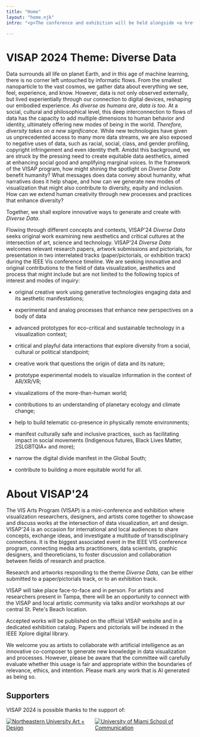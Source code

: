 ```yaml
---
title: "Home"
layout: "home.njk"
intro: "<p>The conference and exhibition will be held alongside <a href='https://ieeevis.org/year/2024/welcome'>IEEE VIS 2024</a> at TradeWinds Island Grand Beach Resort,  St. Pete Beach, Florida, 13&ndash;18 October 2024</p>"

---
```



# VISAP 2024 Theme: Diverse Data

Data surrounds all life on planet Earth, and in this age of machine
learning, there is no corner left untouched by informatic flows. From
the smallest nanoparticle to the vast cosmos, we gather data about
everything we see, feel, experience, and know. However, data is not only
observed externally, but lived experientially through our connection to
digital devices, reshaping our embodied experience. *As diverse as
humans are, data is too.* At a social, cultural and philosophical level,
this deep interconnection to flows of data has the capacity to add
multiple dimensions to human behavior and identity, ultimately offering
new modes of being in the world. *Therefore, diversity takes on a new
significance.* While new technologies have given us unprecedented access
to many more data streams, we are also exposed to negative uses of data,
such as racial, social, class, and gender profiling, copyright
infringement and even identity theft. Amidst this background, we are
struck by the pressing need to create equitable data aesthetics, aimed
at enhancing social good and amplifying marginal voices. In the
framework of the VISAP program, how might shining the spotlight on
*Diverse Data* benefit humanity? What messages does data convey about
humanity, what narratives does it help shape, and how can we generate
new modes of visualization that might also contribute to diversity,
equity and inclusion. How can we extend human creativity through new
processes and practices that enhance diversity?

Together, we shall explore innovative ways to generate and create with
*Diverse Data*.

Flowing through different concepts and contexts, VISAP'24 *Diverse Data*
seeks original work examining new aesthetics and critical cultures at
the intersection of art, science and technology. VISAP'24 *Diverse Data*
welcomes relevant research papers, artwork submissions and pictorials,
for presentation in two interrelated tracks (paper/pictorials, or
exhibition track) during the IEEE Vis conference timeline. We are
seeking innovative and original contributions to the field of data
visualization, aesthetics and process that might include but are not
limited to the following topics of interest and modes of inquiry:

-   original creative work using generative technologies engaging data
    and its aesthetic manifestations;

-   experimental and analog processes that enhance new perspectives on a
    body of data

-   advanced prototypes for eco-critical and sustainable technology in a
    visualization context;

-   critical and playful data interactions that explore diversity from a
    social, cultural or political standpoint;

-   creative work that questions the origin of data and its nature;

-   prototype experimental models to visualize information in the
    context of AR/XR/VR;

-   visualizations of the more-than-human world;

-   contributions to an understanding of planetary ecology and climate
    change;

-   help to build telematic co-presence in physically remote
    environments;

-   manifest culturally safe and inclusive practices, such as
    facilitating impact in social movements (Indigenous futures, Black
    Lives Matter, 2SLGBTQIA+ and more);

-   narrow the digital divide manifest in the Global South;

-   contribute to building a more equitable world for all.

# About VISAP'24

The VIS Arts Program (VISAP) is a mini-conference and exhibition where
visualization researchers, designers, and artists come together to
showcase and discuss works at the intersection of data visualization,
art and design. VISAP'24 is an occasion for international and local
audiences to share concepts, exchange ideas, and investigate a multitude
of transdisciplinary connections. It is the biggest associated event in
the IEEE VIS conference program, connecting media arts practitioners,
data scientists, graphic designers, and theoreticians, to foster
discussion and collaboration between fields of research and practice.

Research and artworks responding to the theme *Diverse Data*, can be
either submitted to a paper/pictorials track, or to an exhibition track.

VISAP will take place face-to-face and in person. For artists and
researchers present in Tampa, there will be an opportunity to connect
with the VISAP and local artistic community via talks and/or workshops
at our central St. Pete's Beach location.

Accepted works will be published on the official VISAP website and in a
dedicated exhibition catalog. Papers and pictorials will be indexed in
the IEEE Xplore digital library.

We welcome you as artists to collaborate with artificial intelligence as
an innovative co-composer to generate new knowledge in data
visualization and processes. However, please be aware that the committee
will carefully evaluate whether this usage is fair and appropriate
within the boundaries of relevance, ethics, and intention. Please mark
any work that is AI generated as being so.

## Supporters

VISAP 2024 is possible thanks to the support of:

<div class="columns	is-desktop">
<div class="column"><a class="nohover" href="https://camd.northeastern.edu/art-design/"><img src="{{ '/images/northeastern_camd.png' | url }}" style="max-width: 400px;" alt="Northeastern University Art + Design"></a></div>
<div class="column"><a class="nohover" href="https://com.miami.edu/"><img src="{{ '/images/univ_miami_comm.png' | url }}" style="max-width: 400px;" alt="University of Miami School of Communication"></a></div>
</div>
